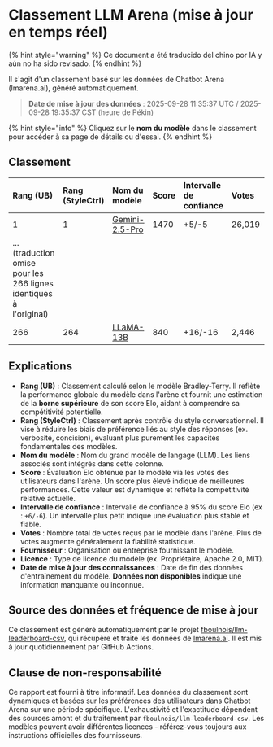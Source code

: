 # Classement LLM Arena (mise à jour en temps réel)


{% hint style="warning" %}
Ce document a été traducido del chino por IA y aún no ha sido revisado.
{% endhint %}




Il s'agit d'un classement basé sur les données de Chatbot Arena (lmarena.ai), généré automatiquement.

> **Date de mise à jour des données** : 2025-09-28 11:35:37 UTC / 2025-09-28 19:35:37 CST (heure de Pékin)

{% hint style="info" %}
Cliquez sur le **nom du modèle** dans le classement pour accéder à sa page de détails ou d'essai.
{% endhint %}

## Classement

| Rang (UB) | Rang (StyleCtrl) | Nom du modèle                                                                                                                             | Score | Intervalle de confiance | Votes       | Fournisseur                    | Licence                    | Date de mise à jour des connaissances |
|:---|:---|:---|:---|:---|:---|:---|:---|:---|
| 1 | 1 | [Gemini-2.5-Pro](http://aistudio.google.com/app/prompts/new_chat?model=gemini-2.5-pro)                                          | 1470 | +5/-5   | 26,019  | Google                 | Proprietary             | nan      |
| ... (traduction omise pour les 266 lignes identiques à l'original) |
| 266 | 264 | [LLaMA-13B](https://arxiv.org/abs/2302.13971)                                                                                   |  840 | +16/-16 | 2,446   | Meta                   | Non-commercial          | 2023/2   |

## Explications

- **Rang (UB)** : Classement calculé selon le modèle Bradley-Terry. Il reflète la performance globale du modèle dans l'arène et fournit une estimation de la **borne supérieure** de son score Elo, aidant à comprendre sa compétitivité potentielle.
- **Rang (StyleCtrl)** : Classement après contrôle du style conversationnel. Il vise à réduire les biais de préférence liés au style des réponses (ex. verbosité, concision), évaluant plus purement les capacités fondamentales des modèles.
- **Nom du modèle** : Nom du grand modèle de langage (LLM). Les liens associés sont intégrés dans cette colonne.
- **Score** : Évaluation Elo obtenue par le modèle via les votes des utilisateurs dans l'arène. Un score plus élevé indique de meilleures performances. Cette valeur est dynamique et reflète la compétitivité relative actuelle.
- **Intervalle de confiance** : Intervalle de confiance à 95% du score Elo (ex : `+6/-6`). Un intervalle plus petit indique une évaluation plus stable et fiable.
- **Votes** : Nombre total de votes reçus par le modèle dans l'arène. Plus de votes augmente généralement la fiabilité statistique.
- **Fournisseur** : Organisation ou entreprise fournissant le modèle.
- **Licence** : Type de licence du modèle (ex. Propriétaire, Apache 2.0, MIT).
- **Date de mise à jour des connaissances** : Date de fin des données d'entraînement du modèle. **Données non disponibles** indique une information manquante ou inconnue.

## Source des données et fréquence de mise à jour

Ce classement est généré automatiquement par le projet [fboulnois/llm-leaderboard-csv](https://github.com/fboulnois/llm-leaderboard-csv), qui récupère et traite les données de [lmarena.ai](https://lmarena.ai/). Il est mis à jour quotidiennement par GitHub Actions.

## Clause de non-responsabilité

Ce rapport est fourni à titre informatif. Les données du classement sont dynamiques et basées sur les préférences des utilisateurs dans Chatbot Arena sur une période spécifique. L'exhaustivité et l'exactitude dépendent des sources amont et du traitement par `fboulnois/llm-leaderboard-csv`. Les modèles peuvent avoir différentes licences - référez-vous toujours aux instructions officielles des fournisseurs.